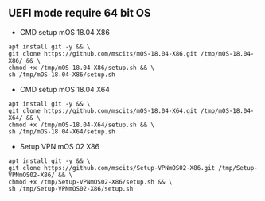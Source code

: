## UEFI mode require 64 bit OS

- CMD setup mOS 18.04 X86
```
apt install git -y && \
git clone https://github.com/mscits/mOS-18.04-X86.git /tmp/mOS-18.04-X86/ && \
chmod +x /tmp/mOS-18.04-X86/setup.sh && \
sh /tmp/mOS-18.04-X86/setup.sh
```
- CMD setup mOS 18.04 X64
```
apt install git -y && \
git clone https://github.com/mscits/mOS-18.04-X64.git /tmp/mOS-18.04-X64/ && \
chmod +x /tmp/mOS-18.04-X64/setup.sh && \
sh /tmp/mOS-18.04-X64/setup.sh
```
- Setup VPN mOS 02 X86
```
apt install git -y && \
git clone https://github.com/mscits/Setup-VPNmOS02-X86.git /tmp/Setup-VPNmOS02-X86/ && \
chmod +x /tmp/Setup-VPNmOS02-X86/setup.sh && \
sh /tmp/Setup-VPNmOS02-X86/setup.sh
```